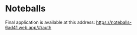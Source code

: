 # Noteballs

Final application is available at this address:
https://noteballs-6ad41.web.app/#/auth
